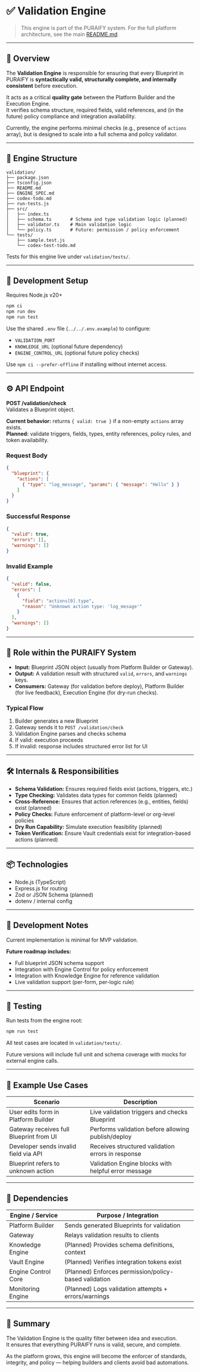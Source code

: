 # ✅ Validation Engine

> This engine is part of the PURAIFY system. For the full platform architecture, see the main [README.md](../../README.md).

---

## 🧠 Overview

The **Validation Engine** is responsible for ensuring that every Blueprint in PURAIFY is **syntactically valid, structurally complete, and internally consistent** before execution.

It acts as a critical **quality gate** between the Platform Builder and the Execution Engine.  
It verifies schema structure, required fields, valid references, and (in the future) policy compliance and integration availability.

Currently, the engine performs minimal checks (e.g., presence of `actions` array), but is designed to scale into a full schema and policy validator.

---

## 📁 Engine Structure

```text
validation/
├── package.json
├── tsconfig.json
├── README.md
├── ENGINE_SPEC.md
├── codex-todo.md
├── run-tests.js
├── src/
│   ├── index.ts
│   ├── schema.ts       # Schema and type validation logic (planned)
│   ├── validator.ts    # Main validation logic
│   └── policy.ts       # Future: permission / policy enforcement
└── tests/
    ├── sample.test.js
    └── codex-test-todo.md
```

Tests for this engine live under `validation/tests/`.

---

## 🚀 Development Setup

Requires Node.js v20+

```bash
npm ci
npm run dev
npm run test
```

Use the shared `.env` file (`../../.env.example`) to configure:

- `VALIDATION_PORT`
- `KNOWLEDGE_URL` (optional future dependency)
- `ENGINE_CONTROL_URL` (optional future policy checks)

Use `npm ci --prefer-offline` if installing without internet access.

---

## ⚙️ API Endpoint

**POST /validation/check**  
Validates a Blueprint object.

**Current behavior:** returns `{ valid: true }` if a non-empty `actions` array exists.  
**Planned:** validate triggers, fields, types, entity references, policy rules, and token availability.

### Request Body

```json
{
  "blueprint": {
    "actions": [
      { "type": "log_message", "params": { "message": "Hello" } }
    ]
  }
}
```

### Successful Response

```json
{
  "valid": true,
  "errors": [],
  "warnings": []
}
```

### Invalid Example

```json
{
  "valid": false,
  "errors": [
    {
      "field": "actions[0].type",
      "reason": "Unknown action type: 'log_mesage'"
    }
  ],
  "warnings": []
}
```

---

## 🧩 Role within the PURAIFY System

- **Input:** Blueprint JSON object (usually from Platform Builder or Gateway).
- **Output:** A validation result with structured `valid`, `errors`, and `warnings` keys.
- **Consumers:** Gateway (for validation before deploy), Platform Builder (for live feedback), Execution Engine (for dry-run checks).

### Typical Flow

1. Builder generates a new Blueprint  
2. Gateway sends it to `POST /validation/check`  
3. Validation Engine parses and checks schema  
4. If valid: execution proceeds  
5. If invalid: response includes structured error list for UI  

---

## 🛠️ Internals & Responsibilities

- **Schema Validation:** Ensures required fields exist (actions, triggers, etc.)
- **Type Checking:** Validates data types for common fields (planned)
- **Cross-Reference:** Ensures that action references (e.g., entities, fields) exist (planned)
- **Policy Checks:** Future enforcement of platform-level or org-level policies
- **Dry Run Capability:** Simulate execution feasibility (planned)
- **Token Verification:** Ensure Vault credentials exist for integration-based actions (planned)

---

## 📦 Technologies

- Node.js (TypeScript)
- Express.js for routing
- Zod or JSON Schema (planned)
- dotenv / internal config

---

## 🚧 Development Notes

Current implementation is minimal for MVP validation.

**Future roadmap includes:**

- Full blueprint JSON schema support
- Integration with Engine Control for policy enforcement
- Integration with Knowledge Engine for reference validation
- Live validation support (per-form, per-logic rule)

---

## 🧪 Testing

Run tests from the engine root:

```bash
npm run test
```

All test cases are located in `validation/tests/`.

Future versions will include full unit and schema coverage with mocks for external engine calls.

---

## 🧪 Example Use Cases

| Scenario                              | Description                                                        |
|---------------------------------------|--------------------------------------------------------------------|
| User edits form in Platform Builder   | Live validation triggers and checks Blueprint                      |
| Gateway receives full Blueprint from UI | Performs validation before allowing publish/deploy               |
| Developer sends invalid field via API | Receives structured validation errors in response                  |
| Blueprint refers to unknown action    | Validation Engine blocks with helpful error message                |

---

## 🧩 Dependencies

| Engine / Service      | Purpose / Integration                                 |
|------------------------|-------------------------------------------------------|
| Platform Builder       | Sends generated Blueprints for validation            |
| Gateway                | Relays validation results to clients                 |
| Knowledge Engine       | (Planned) Provides schema definitions, context       |
| Vault Engine           | (Planned) Verifies integration tokens exist          |
| Engine Control Core    | (Planned) Enforces permission/policy-based validation|
| Monitoring Engine      | (Planned) Logs validation attempts + errors/warnings |

---

## 🧭 Summary

The Validation Engine is the quality filter between idea and execution.  
It ensures that everything PURAIFY runs is valid, secure, and complete.

As the platform grows, this engine will become the enforcer of standards,  
integrity, and policy — helping builders and clients avoid bad automations.
